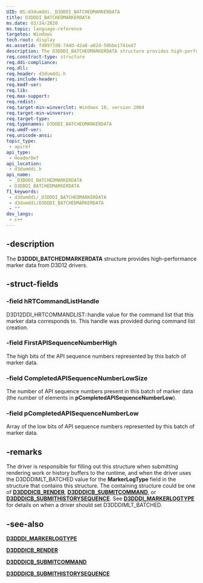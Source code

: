```yaml
---
UID: NS:d3dumddi._D3DDDI_BATCHEDMARKERDATA
title: D3DDDI_BATCHEDMARKERDATA
ms.date: 03/24/2020
ms.topic: language-reference
targetos: Windows
tech.root: display
ms.assetid: fd8977d8-74dd-42a8-a02d-50bbe1741ed7
description: The D3DDDI_BATCHEDMARKERDATA structure provides high-performance marker data from D3D12 drivers.
req.construct-type: structure
req.ddi-compliance: 
req.dll: 
req.header: d3dumddi.h
req.include-header: 
req.kmdf-ver: 
req.lib: 
req.max-support: 
req.redist: 
req.target-min-winverclnt: Windows 10, version 2004
req.target-min-winversvr: 
req.target-type: 
req.typenames: D3DDDI_BATCHEDMARKERDATA
req.umdf-ver: 
req.unicode-ansi: 
topic_type:
 - apiref
api_type:
 - HeaderDef
api_location:
 - d3dumddi.h
api_name:
 - _D3DDDI_BATCHEDMARKERDATA
 - D3DDDI_BATCHEDMARKERDATA
f1_keywords:
 - d3dumddi/_D3DDDI_BATCHEDMARKERDATA
 - d3dumddi/D3DDDI_BATCHEDMARKERDATA
 - ""
dev_langs:
 - c++
---
```


## -description

The **D3DDDI_BATCHEDMARKERDATA** structure provides high-performance marker data from D3D12 drivers.

## -struct-fields

### -field hRTCommandListHandle

D3D12DDI_HRTCOMMANDLIST::handle value for the command list that this marker data corresponds to. This handle was provided during command list creation.

### -field FirstAPISequenceNumberHigh

The high bits of the API sequence numbers represented by this batch of marker data.

### -field CompletedAPISequenceNumberLowSize

The number of API sequence numbers present in this batch of marker data (the number of elements in **pCompletedAPISequenceNumberLow**).

### -field pCompletedAPISequenceNumberLow

Array of the low bits of API sequence numbers represented by this batch of marker data.

## -remarks

The driver is responsible for filling out this structure when submitting rendering work or history buffers to the runtime, and when the driver uses the D3DDDIMLT_BATCHED value for the **MarkerLogType** field in the structure that contains this structure. The containing structure could be one of [**D3DDDICB_RENDER**](https://docs.microsoft.com/windows-hardware/drivers/ddi/d3dumddi/ns-d3dumddi-_d3dddicb_render), [**D3DDDICB_SUBMITCOMMAND**](https://docs.microsoft.com/windows-hardware/drivers/ddi/d3dumddi/ns-d3dumddi-_d3dddicb_submitcommand), or [**D3DDDICB_SUBMITHISTORYSEQUENCE**](https://docs.microsoft.com/windows-hardware/drivers/ddi/d3dumddi/ns-d3dumddi-_d3dddicb_submithistorysequence). See [**D3DDDI_MARKERLOGTYPE**](https://docs.microsoft.com/windows-hardware/drivers/ddi/d3dumddi/ne-d3dumddi-d3dddi_markerlogtype) for details on when a driver should set D3DDDIMLT_BATCHED.

## -see-also

[**D3DDDI_MARKERLOGTYPE**](https://docs.microsoft.com/windows-hardware/drivers/ddi/d3dumddi/ne-d3dumddi-d3dddi_markerlogtype)

[**D3DDDICB_RENDER**](https://docs.microsoft.com/windows-hardware/drivers/ddi/d3dumddi/ns-d3dumddi-_d3dddicb_render)

[**D3DDDICB_SUBMITCOMMAND**](https://docs.microsoft.com/windows-hardware/drivers/ddi/d3dumddi/ns-d3dumddi-_d3dddicb_submitcommand)

[**D3DDDICB_SUBMITHISTORYSEQUENCE**](https://docs.microsoft.com/windows-hardware/drivers/ddi/d3dumddi/ns-d3dumddi-_d3dddicb_submithistorysequence)
